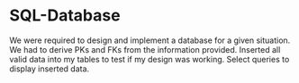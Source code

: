 # SQL-Database
We were required to design and implement a database for a given situation. 
We had to derive PKs and FKs from the information provided.
Inserted all valid data into my tables to test if my design was working.
Select queries to display inserted data.
